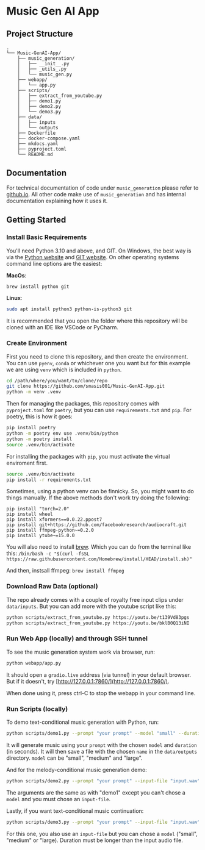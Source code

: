 # Music Gen AI App

## Project Structure

```
.
└── Music-GenAI-App/
    ├── music_generation/
    │   ├── __init__.py
    │   ├── _utils_.py
    │   └── music_gen.py
    ├── webapp/
    │   └── app.py
    ├── scripts/
    │   ├── extract_from_youtube.py
    │   ├── demo1.py
    │   ├── demo2.py
    │   └── demo3.py
    ├── data/
    │   ├── inputs
    │   └── outputs
    ├── Dockerfile
    ├── docker-compose.yaml
    ├── mkdocs.yaml
    ├── pyproject.toml
    └── README.md
```

## Documentation

For technical documentation of code under `music_generation` please refer to [github.io](https://smasis001.github.io/Music-GenAI-App/). All other code make use of `music_generation` and has internal documentation explaining how it uses it.

## Getting Started

### Install Basic Requirements

You'll need Python 3.10 and above, and GIT. On Windows, the best way is via the [Python website](https://python.org/downloads/windows/) and [GIT website](https://git-scm.com/downloads/win). On other operating systems command line options are the easiest:

**MacOs**:

```sh
brew install python git
```
**Linux**:

```sh
sudo apt install python3 python-is-python3 git
```

It is recommended that you open the folder where this repository will be cloned with an IDE like VSCode or PyCharm.

### Create Environment

First you need to clone this repository, and then create the environment. You can use `pyenv`, `conda` or whichever one you want but for this example we are using `venv` which is included in `python`.

```sh
cd /path/where/you/want/to/clone/repo
git clone https://github.com/smasis001/Music-GenAI-App.git
python -m venv .venv
```

Then for managing the packages, this repository comes with `pyproject.toml` for `poetry`, but you can use `requirements.txt` and `pip`. For poetry, this is how it goes:

```sh
pip install poetry
python -m poetry env use .venv/bin/python
python -m poetry install
source .venv/bin/activate
```

For installing the packages with `pip`, you must activate the virtual enviroment first.

```sh
source .venv/bin/activate
pip install -r requirements.txt
```

Sometimes, using a python venv can be finnicky. So, you might want to do things manually. If the above methods don't work try doing the following:

```
pip install "torch=2.0"
pip install wheel
pip install xformers==0.0.22.ppost7
pip install git+https://github.com/facebookresearch/audiocraft.git
pip install ffmpeg-python~=0.2.0
pip install ytube~=15.0.0
```

You will also need to install [brew](https://brew.sh/). Which you can do from the terminal like this:
```/bin/bash -c "$(curl -fsSL https://raw.githubusercontent.com/Homebrew/install/HEAD/install.sh)"```

And then, instsall ffmpeg:
```brew install ffmpeg```



### Download Raw Data (optional)

The repo already comes with a couple of royalty free input clips under `data/inputs`. But you can add more with the youtube script like this:

```sh
python scripts/extract_from_youtube.py https://youtu.be/t139Vd83pgs
python scripts/extract_from_youtube.py https://youtu.be/bklB0Q13iNI
```

### Run Web App (locally) and through SSH tunnel

To see the music generation system work via browser, run:

```sh
python webapp/app.py
```

It should open a `gradio.live` address (via tunnel) in your default browser. But if it doesn't, try [http://127.0.0.1:7860/](http://127.0.0.1:7860/).


When done using it, press ctrl-C to stop the webapp in your command line.

### Run Scripts (locally)

To demo text-conditional music generation with Python, run:

```sh
python scripts/demo1.py --prompt "your prompt" --model "small" --duration 10 --name "name for the audio file saved"
```

It will generate music using your `prompt` with the chosen `model` and `duration` (in seconds). It will then save a file with the chosen `name` in the `data/outputs` directory. `model` can be "small", "medium" and "large".

And for the melody-conditional music generation demo:

```sh
python scripts/demo2.py --prompt "your prompt" --input-file "input.wav" --duration 10 --name "name for the audio file saved"
```

The arguments are the same as with "demo1" except you can't chose a `model` and you must chose an `input-file`.

Lastly, if you want text-conditional music continuation:

```sh
python scripts/demo3.py --prompt "your prompt" --input-file "input.wav" --model "small"  --duration 10 --name "name for the audio file saved"
```

For this one, you also use an `input-file` but you can chose a `model` ("small", "medium" or "large). Duration must be longer than the input audio file.
